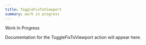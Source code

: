 ```yaml
---
title: ToggleFixToViewport
summary: work in progress
---
```


Work In Progress

Documentation for the ToggleFixToViewport action will appear here.